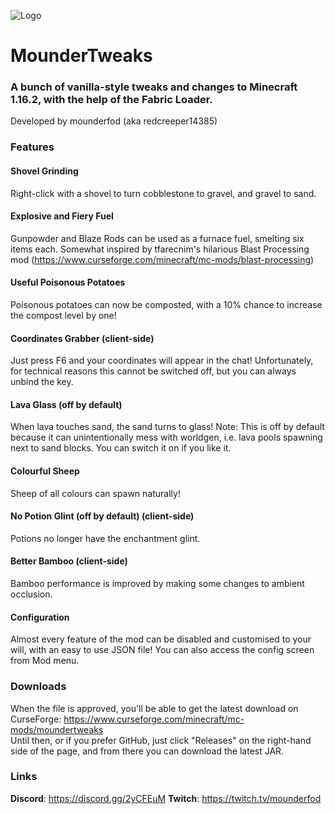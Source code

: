 ![Logo](https://i.imgur.com/Jlcwp07.png)  
# MounderTweaks
### A bunch of vanilla-style tweaks and changes to Minecraft 1.16.2, with the help of the Fabric Loader.
Developed by mounderfod (aka redcreeper14385)
### Features
#### Shovel Grinding
Right-click with a shovel to turn cobblestone to gravel, and gravel to sand. <br>
#### Explosive and Fiery Fuel
Gunpowder and Blaze Rods can be used as a furnace fuel, smelting six items each. Somewhat inspired by tfarecnim's hilarious Blast Processing mod (https://www.curseforge.com/minecraft/mc-mods/blast-processing)
#### Useful Poisonous Potatoes
Poisonous potatoes can now be composted, with a 10% chance to increase the compost level by one!
#### Coordinates Grabber (client-side)
Just press F6 and your coordinates will appear in the chat! Unfortunately, for technical reasons this cannot be switched off, but you can always unbind the key.
#### Lava Glass (off by default)
When lava touches sand, the sand turns to glass! Note: This is off by default because it can unintentionally mess with worldgen, i.e. lava pools spawning next to sand blocks. You can switch it on if you like it.
#### Colourful Sheep
Sheep of all colours can spawn naturally!
#### No Potion Glint (off by default) (client-side)
Potions no longer have the enchantment glint.
#### Better Bamboo (client-side)
Bamboo performance is improved by making some changes to ambient occlusion.
#### Configuration
Almost every feature of the mod can be disabled and customised to your will, with an easy to use JSON file! You can also access the config screen from Mod menu. 
### Downloads
When the file is approved, you'll be able to get the latest download on CurseForge: https://www.curseforge.com/minecraft/mc-mods/moundertweaks <br>
Until then, or if you prefer GitHub, just click "Releases" on the right-hand side of the page, and from there you can download the latest JAR.
### Links
**Discord**: https://discord.gg/2yCFEuM
**Twitch**: https://twitch.tv/mounderfod
